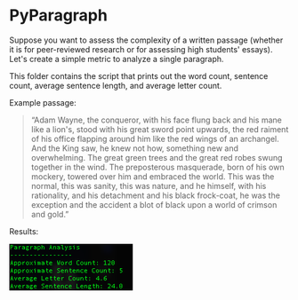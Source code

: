 # PyParagraph 

Suppose you want to assess the complexity of a written passage (whether it is for peer-reviewed research or for assessing high students' essays). Let's create a simple metric to analyze a single paragraph. 


This folder contains the script that prints out the word count, sentence count, average sentence length, and average letter count.

Example passage: 
> “Adam Wayne, the conqueror, with his face flung back and his mane like a lion's, stood with his great sword point upwards, the red raiment of his office flapping around him like the red wings of an archangel. And the King saw, he knew not how, something new and overwhelming. The great green trees and the great red robes swung together in the wind. The preposterous masquerade, born of his own mockery, towered over him and embraced the world. This was the normal, this was sanity, this was nature, and he himself, with his rationality, and his detachment and his black frock-coat, he was the exception and the accident a blot of black upon a world of crimson and gold.”

Results:
<html> 
<img src="https://raw.githubusercontent.com/ying-li-python/python-challenge/master/PyParagraph/Images/results.png">
</html>
